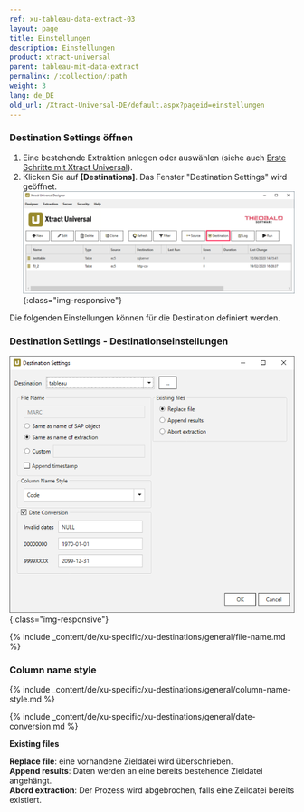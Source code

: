 ```yaml
---
ref: xu-tableau-data-extract-03
layout: page
title: Einstellungen
description: Einstellungen
product: xtract-universal
parent: tableau-mit-data-extract
permalink: /:collection/:path
weight: 3
lang: de_DE
old_url: /Xtract-Universal-DE/default.aspx?pageid=einstellungen
---
```


### Destination Settings öffnen

1. Eine bestehende Extraktion anlegen oder auswählen (siehe auch [Erste Schritte mit Xtract Universal](../../../erste-schritte/eine-neue-extraktion-anlegen)).
2. Klicken Sie auf **[Destinations]**. Das Fenster "Destination Settings" wird geöffnet.
![Destination-settings](/img/content/xu/xu_designer_destination.png){:class="img-responsive"}

Die folgenden Einstellungen können für die Destination definiert werden. 
  
### Destination Settings - Destinationseinstellungen

![Tableau-Extraction-Specific-Settings](/img/content/Tableau-Extraction-Specific-Settings.png){:class="img-responsive"}                    
  
{% include _content/de/xu-specific/xu-destinations/general/file-name.md %}
### Column name style
{% include _content/de/xu-specific/xu-destinations/general/column-name-style.md %}

{% include _content/de/xu-specific/xu-destinations/general/date-conversion.md %}


**Existing files**

**Replace file**: eine vorhandene Zieldatei wird überschrieben. <br>
**Append results**: Daten werden an eine bereits bestehende Zieldatei angehängt. <br>
**Abord extraction**: Der Prozess wird abgebrochen, falls eine Zeildatei bereits existiert.  

